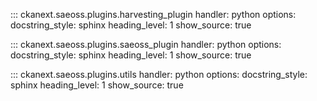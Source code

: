 
::: ckanext.saeoss.plugins.harvesting_plugin
    handler: python
    options:
        docstring_style: sphinx
        heading_level: 1
        show_source: true



::: ckanext.saeoss.plugins.saeoss_plugin
    handler: python
    options:
        docstring_style: sphinx
        heading_level: 1
        show_source: true


::: ckanext.saeoss.plugins.utils
    handler: python
    options:
        docstring_style: sphinx
        heading_level: 1
        show_source: true